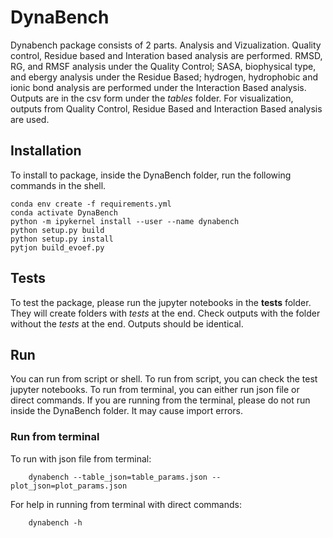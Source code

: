 # DynaBench
Dynabench package consists of 2 parts. Analysis and Vizualization. Quality control, Residue based and Interation based analysis are performed. RMSD, RG, and RMSF analysis under the Quality Control; SASA, biophysical type, and ebergy analysis under the Residue Based; hydrogen, hydrophobic and ionic bond analysis are performed under the Interaction Based analysis. Outputs are in the csv form under the *tables* folder.
For visualization, outputs from Quality Control, Residue Based and Interaction Based analysis are used.
## Installation
To install to package, inside the DynaBench folder, run the following commands in the shell.
```
conda env create -f requirements.yml
conda activate DynaBench
python -m ipykernel install --user --name dynabench
python setup.py build
python setup.py install
pytjon build_evoef.py
```
## Tests
To test the package, please run the jupyter notebooks in the **tests** folder. They will create folders with *tests* at the end. Check outputs with the folder without the *tests* at the end. Outputs should be identical.

## Run
You can run from script or shell. To run from script, you can check the test jupyter notebooks. To run from terminal, you can either run json file or direct commands. If you are running from the terminal, please do not run inside the DynaBench folder. It may cause import errors.

### Run from terminal
To run with json file from terminal:
```
	dynabench --table_json=table_params.json --plot_json=plot_params.json
```

For help in running from terminal with direct commands: 
```
	dynabench -h
```
